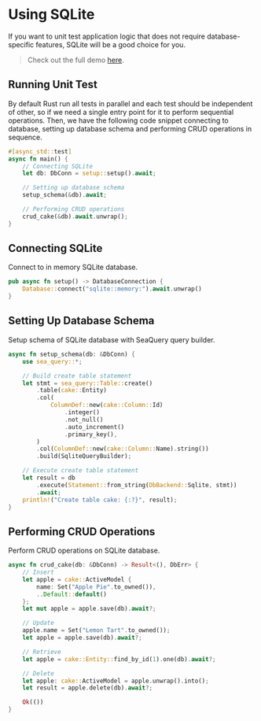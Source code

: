 # Using SQLite

If you want to unit test application logic that does not require database-specific features, SQLite will be a good choice for you.

> Check out the full demo [here](https://github.com/SeaQL/sea-orm/blob/master/tests/basic.rs).

## Running Unit Test

By default Rust run all tests in parallel and each test should be independent of other, so if we need a single entry point for it to perform sequential operations. Then, we have the following code snippet connecting to database, setting up database schema and performing CRUD operations in sequence.

```rust
#[async_std::test]
async fn main() {
    // Connecting SQLite
    let db: DbConn = setup::setup().await;

    // Setting up database schema
    setup_schema(&db).await;

    // Performing CRUD operations
    crud_cake(&db).await.unwrap();
}
```

## Connecting SQLite

Connect to in memory SQLite database.

```rust
pub async fn setup() -> DatabaseConnection {
    Database::connect("sqlite::memory:").await.unwrap()
}
```

## Setting Up Database Schema

Setup schema of SQLite database with SeaQuery query builder.

```rust
async fn setup_schema(db: &DbConn) {
    use sea_query::*;

    // Build create table statement
    let stmt = sea_query::Table::create()
        .table(cake::Entity)
        .col(
            ColumnDef::new(cake::Column::Id)
                .integer()
                .not_null()
                .auto_increment()
                .primary_key(),
        )
        .col(ColumnDef::new(cake::Column::Name).string())
        .build(SqliteQueryBuilder);

    // Execute create table statement
    let result = db
        .execute(Statement::from_string(DbBackend::Sqlite, stmt))
        .await;
    println!("Create table cake: {:?}", result);
}
```

## Performing CRUD Operations

Perform CRUD operations on SQLite database.

```rust
async fn crud_cake(db: &DbConn) -> Result<(), DbErr> {
    // Insert
    let apple = cake::ActiveModel {
        name: Set("Apple Pie".to_owned()),
        ..Default::default()
    };
    let mut apple = apple.save(db).await?;

    // Update
    apple.name = Set("Lemon Tart".to_owned());
    let apple = apple.save(db).await?;

    // Retrieve
    let apple = cake::Entity::find_by_id(1).one(db).await?;

    // Delete
    let apple: cake::ActiveModel = apple.unwrap().into();
    let result = apple.delete(db).await?;

    Ok(())
}
```
